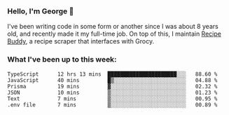 ### Hello, I'm George 👋

I've been writing code in some form or another since I was about 8 years old, and recently made it my full-time job. On top of this, I maintain [Recipe Buddy](https://github.com/georgegebbett/recipe-buddy), a recipe scraper that interfaces with Grocy.  

<!--
**georgegebbett/georgegebbett** is a ✨ _special_ ✨ repository because its `README.md` (this file) appears on your GitHub profile.

Here are some ideas to get you started:

- 🔭 I’m currently working on ...
- 🌱 I’m currently learning ...
- 👯 I’m looking to collaborate on ...
- 🤔 I’m looking for help with ...
- 💬 Ask me about ...
- 📫 How to reach me: ...
- 😄 Pronouns: ...
- ⚡ Fun fact: ...
-->

### What I've been up to this week:
<!--START_SECTION:waka-->

```text
TypeScript      12 hrs 13 mins  ██████████████████████░░░   88.60 %
JavaScript      40 mins         █▒░░░░░░░░░░░░░░░░░░░░░░░   04.88 %
Prisma          19 mins         ▓░░░░░░░░░░░░░░░░░░░░░░░░   02.32 %
JSON            10 mins         ▒░░░░░░░░░░░░░░░░░░░░░░░░   01.23 %
Text            7 mins          ▒░░░░░░░░░░░░░░░░░░░░░░░░   00.95 %
.env file       7 mins          ▒░░░░░░░░░░░░░░░░░░░░░░░░   00.89 %
```

<!--END_SECTION:waka-->
